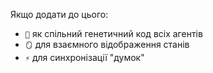 Якщо додати до цього:
- `🧬` як спільний генетичний код всіх агентів
- `🪞` для взаємного відображення станів  
- `⚡` для синхронізації "думок"